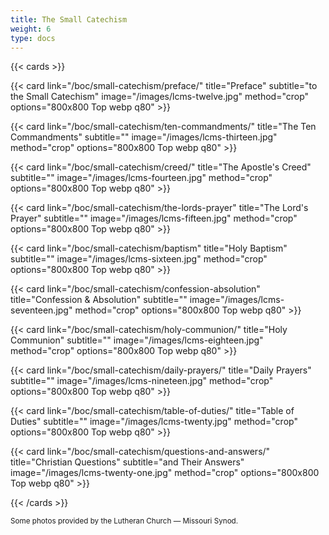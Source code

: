 ```yaml
---
title: The Small Catechism
weight: 6
type: docs
---
```


{{< cards >}}

  {{< card link="/boc/small-catechism/preface/" title="Preface" subtitle="to the Small Catechism" image="/images/lcms-twelve.jpg" method="crop" options="800x800 Top webp q80" >}}
  
  {{< card link="/boc/small-catechism/ten-commandments/" title="The Ten Commandments" subtitle="" image="/images/lcms-thirteen.jpg" method="crop" options="800x800 Top webp q80" >}}

  {{< card link="/boc/small-catechism/creed/" title="The Apostle's Creed" subtitle="" image="/images/lcms-fourteen.jpg" method="crop" options="800x800 Top webp q80" >}}

  {{< card link="/boc/small-catechism/the-lords-prayer" title="The Lord's Prayer" subtitle="" image="/images/lcms-fifteen.jpg" method="crop" options="800x800 Top webp q80" >}}

  {{< card link="/boc/small-catechism/baptism" title="Holy Baptism" subtitle="" image="/images/lcms-sixteen.jpg" method="crop" options="800x800 Top webp q80" >}}

  {{< card link="/boc/small-catechism/confession-absolution" title="Confession & Absolution" subtitle="" image="/images/lcms-seventeen.jpg" method="crop" options="800x800 Top webp q80" >}}

  {{< card link="/boc/small-catechism/holy-communion/" title="Holy Communion" subtitle="" image="/images/lcms-eighteen.jpg" method="crop" options="800x800 Top webp q80" >}}

  {{< card link="/boc/small-catechism/daily-prayers/" title="Daily Prayers" subtitle="" image="/images/lcms-nineteen.jpg" method="crop" options="800x800 Top webp q80" >}}

  {{< card link="/boc/small-catechism/table-of-duties/" title="Table of Duties" subtitle="" image="/images/lcms-twenty.jpg" method="crop" options="800x800 Top webp q80" >}}

  {{< card link="/boc/small-catechism/questions-and-answers/" title="Christian Questions" subtitle="and Their Answers" image="/images/lcms-twenty-one.jpg" method="crop" options="800x800 Top webp q80" >}}

{{< /cards >}}

<small>Some photos provided by the Lutheran Church — Missouri Synod.</small>